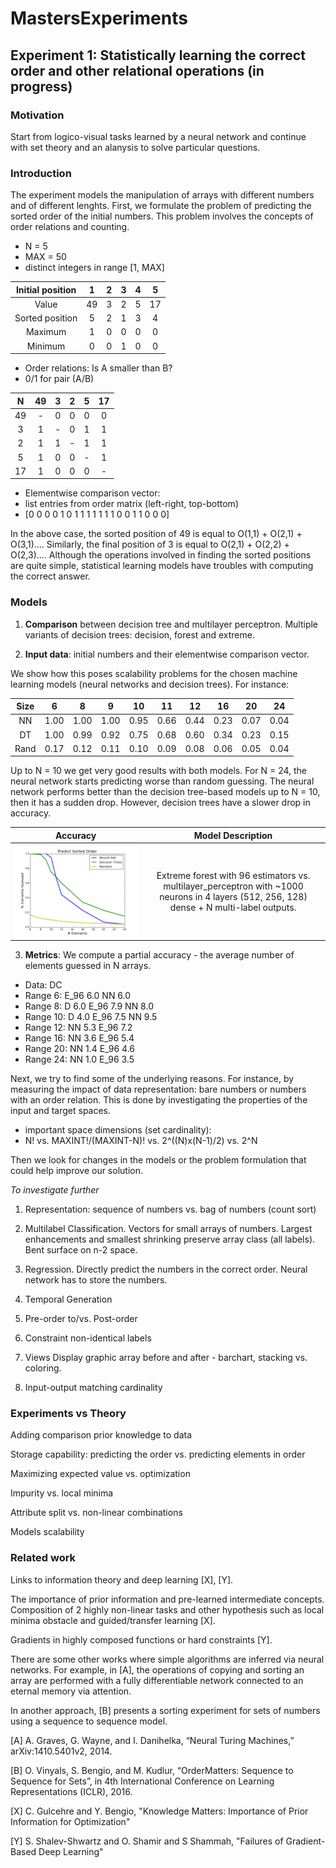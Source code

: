 # MastersExperiments

## Experiment 1: Statistically learning the correct order and other relational operations (in progress)

### Motivation

Start from logico-visual tasks learned by a neural network and continue with set theory and an alanysis to solve particular questions.

### Introduction

The experiment models the manipulation of arrays with different numbers and of different lenghts. First, we formulate the problem of predicting the sorted order of the initial numbers. This problem involves the concepts of order relations and counting.

- N = 5
- MAX = 50
- distinct integers in range [1, MAX]

|Initial position|  1|  2|  3|  4|  5|
|:--------------:|:-:|:-:|:-:|:-:|:-:|
|Value           | 49|  3|  2|  5| 17|
|Sorted position |  5|  2|  1|  3|  4|
|Maximum         |  1|  0|  0|  0|  0|
|Minimum         |  0|  0|  1|  0|  0|

- Order relations: Is A smaller than B?
- 0/1 for pair (A/B)

|  N| 49|  3|  2|  5| 17|
|:-:|:-:|:-:|:-:|:-:|:-:|
| 49|  -|  0|  0|  0|  0|
|  3|  1|  -|  0|  1|  1|
|  2|  1|  1|  -|  1|  1|
|  5|  1|  0|  0|  -|  1|
| 17|  1|  0|  0|  0|  -|

- Elementwise comparison vector:
- list entries from order matrix (left-right, top-bottom)
- [0 0 0 0 1 0 1 1 1 1 1 1 1 0 0 1 1 0 0 0]

In the above case, the sorted position of 49 is equal to O(1,1) + O(2,1) + O(3,1).... Similarly, the final position of 3 is equal to O(2,1) + O(2,2) + O(2,3).... Although the operations involved in finding the sorted positions are quite simple, statistical learning models have troubles with computing the correct answer.

### Models

1. **Comparison** between decision tree and multilayer perceptron. Multiple variants of decision trees: decision, forest and extreme.

2. **Input data**: initial numbers and their elementwise comparison vector.

We show how this poses scalability problems for the chosen machine learning models (neural networks and decision trees). For instance:

|Size|   6|   8|   9|  10|  11|  12|  16|  20|  24|
|:--:|:--:|:--:|:--:|:--:|:--:|:--:|:--:|:--:|:--:|
|  NN|1.00|1.00|1.00|0.95|0.66|0.44|0.23|0.07|0.04|
|  DT|1.00|0.99|0.92|0.75|0.68|0.60|0.34|0.23|0.15|
|Rand|0.17|0.12|0.11|0.10|0.09|0.08|0.06|0.05|0.04|

Up to N = 10 we get very good results with both models. 
For N = 24, the neural network starts predicting worse than random guessing.
The neural network performs better than the decision tree-based models up to N = 10, then it has a sudden drop. However, decision trees have a slower drop in accuracy.

|Accuracy|Model Description|
|:------:|:---------------:|
|![asm_plot](https://raw.githubusercontent.com/perticascatalin/MastersExperiments/master/Permutation/results/asm.png)|Extreme forest with 96 estimators vs. multilayer_perceptron with ~1000 neurons in 4 layers (512, 256, 128) dense + N multi-label outputs.|


3. **Metrics**: We compute a partial accuracy - the average number of elements guessed in N arrays.

- Data: DC
- Range 6:         E_96 6.0 NN 6.0
- Range 8:  D  6.0 E_96 7.9 NN 8.0
- Range 10: D  4.0 E_96 7.5 NN 9.5
- Range 12: NN 5.3 E_96 7.2
- Range 16: NN 3.6 E_96 5.4
- Range 20: NN 1.4 E_96 4.6
- Range 24: NN 1.0 E_96 3.5

Next, we try to find some of the underlying reasons. For instance, by measuring the impact of data representation: bare numbers or numbers with an order relation. This is done by investigating the properties of the input and target spaces.

- important space dimensions (set cardinality):
- N! vs. MAXINT!/(MAXINT-N)! vs. 2^((N)x(N-1)/2) vs. 2^N

Then we look for changes in the models or the problem formulation that could help improve our solution.

*To investigate further*

1. Representation: sequence of numbers vs. bag of numbers (count sort)

2. Multilabel Classification.
Vectors for small arrays of numbers. 
Largest enhancements and smallest shrinking preserve array class (all labels).
Bent surface on n-2 space.

3. Regression.
Directly predict the numbers in the correct order.
Neural network has to store the numbers.

4. Temporal Generation

5. Pre-order to/vs. Post-order

6. Constraint non-identical labels

7. Views
Display graphic array before and after - barchart, stacking vs. coloring.

8. Input-output matching cardinality

### Experiments vs Theory

Adding comparison prior knowledge to data

Storage capability: predicting the order vs. predicting elements in order

Maximizing expected value vs. optimization

Impurity vs. local minima

Attribute split vs. non-linear combinations

Models scalability

### Related work

Links to information theory and deep learning [X], [Y].

The importance of prior information and pre-learned intermediate concepts. Composition of 2 highly non-linear tasks and other hypothesis such as local minima obstacle and guided/transfer learning [X].

Gradients in highly composed functions or hard constraints [Y].

There are some other works where simple algorithms are inferred via neural networks. For example, in [A], the operations of copying and sorting an array are performed with a fully differentiable network connected to an eternal memory via attention. 

In another approach, [B] presents a sorting experiment for sets of numbers using a sequence to sequence model.

[A] A. Graves, G. Wayne, and I. Danihelka, “Neural Turing Machines,” arXiv:1410.5401v2, 2014.

[B] O. Vinyals, S. Bengio, and M. Kudlur, “OrderMatters: Sequence to Sequence for Sets”, in 4th International Conference on Learning Representations (ICLR), 2016.

[X] C. Gulcehre and Y. Bengio, "Knowledge Matters: Importance of Prior Information for Optimization"

[Y] S. Shalev-Shwartz and O. Shamir and S Shammah, "Failures of Gradient-Based Deep Learning"